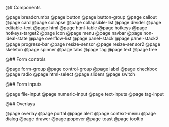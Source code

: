 @# Components

<!-- Exact ordering of items in the navbar: -->

@page breadcrumbs
@page button
@page button-group
@page callout
@page card
@page collapse
@page collapsible-list
@page divider
@page editable-text
@page html
@page html-table
@page hotkeys
@page hotkeys-target2
@page icon
@page menu
@page navbar
@page non-ideal-state
@page overflow-list
@page panel-stack
@page panel-stack2
@page progress-bar
@page resize-sensor
@page resize-sensor2
@page skeleton
@page spinner
@page tabs
@page tag
@page text
@page tree

@## Form controls

@page form-group
@page control-group
@page label
@page checkbox
@page radio
@page html-select
@page sliders
@page switch

@## Form inputs

@page file-input
@page numeric-input
@page text-inputs
@page tag-input

@## Overlays

@page overlay
@page portal
@page alert
@page context-menu
@page dialog
@page drawer
@page popover
@page toast
@page tooltip
